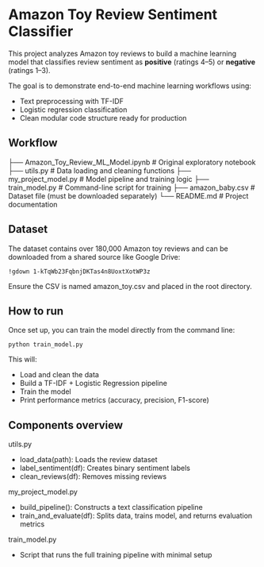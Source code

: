 # Amazon Toy Review Sentiment Classifier

This project analyzes Amazon toy reviews to build a machine learning model that classifies review sentiment as **positive** (ratings 4–5) or **negative** (ratings 1–3).

The goal is to demonstrate end-to-end machine learning workflows using:
- Text preprocessing with TF-IDF
- Logistic regression classification
- Clean modular code structure ready for production

## Workflow
├── Amazon_Toy_Review_ML_Model.ipynb # Original exploratory notebook ├── utils.py # Data loading and cleaning functions ├── my_project_model.py # Model pipeline and training logic ├── train_model.py # Command-line script for training ├── amazon_baby.csv # Dataset file (must be downloaded separately) └── README.md # Project documentation

## Dataset
The dataset contains over 180,000 Amazon toy reviews and can be downloaded from a shared source like Google Drive:

    !gdown 1-kTqWb23FqbnjDKTas4n8UoxtXotWP3z
    
Ensure the CSV is named amazon_toy.csv and placed in the root directory.

## How to run
Once set up, you can train the model directly from the command line:

    python train_model.py

This will:
- Load and clean the data
- Build a TF-IDF + Logistic Regression pipeline
- Train the model
- Print performance metrics (accuracy, precision, F1-score)

## Components overview
utils.py
- load_data(path): Loads the review dataset
- label_sentiment(df): Creates binary sentiment labels
- clean_reviews(df): Removes missing reviews

my_project_model.py

- build_pipeline(): Constructs a text classification pipeline
- train_and_evaluate(df): Splits data, trains model, and returns evaluation metrics

train_model.py

- Script that runs the full training pipeline with minimal setup




    
